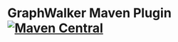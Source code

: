 GraphWalker Maven Plugin [![Maven Central](https://maven-badges.herokuapp.com/maven-central/org.graphwalker/graphwalker-maven-plugin/badge.svg)](https://maven-badges.herokuapp.com/maven-central/org.graphwalker/graphwalker-maven-plugin)
========================
